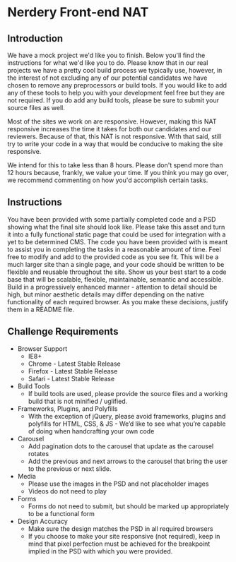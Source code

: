 # Nerdery Front-end NAT

## Introduction

We have a mock project we'd like you to finish. Below you'll find the instructions for what we'd like you to do. Please know that in our real projects we have a pretty cool build process we typically use, however, in the interest of not excluding any of our potential candidates we have chosen to remove any preprocessors or build tools. If you would like to add any of these tools to help you with your development feel free but they are not required. If you do add any build tools, please be sure to submit your source files as well.

Most of the sites we work on are responsive. However, making this NAT responsive increases the time it takes for both our candidates and our reviewers. Because of that, this NAT is not responsive. With that said, still try to write your code in a way that would be conducive to making the site responsive.

We intend for this to take less than 8 hours. Please don't spend more than 12 hours because, frankly, we value your time. If you think you may go over, we recommend commenting on how you'd accomplish certain tasks.

## Instructions

You have been provided with some partially completed code and a PSD showing what the final site should look like. Please take this asset and turn it into a fully functional static page that could be used for integration with a yet to be determined CMS. The code you have been provided with is meant to assist you in completing the tasks in a reasonable amount of time. Feel free to modify and add to the provided code as you see fit. This will be a much larger site than a single page, and your code should be written to be flexible and reusable throughout the site. Show us your best start to a code base that will be scalable, flexible, maintainable, semantic and accessible. Build in a progressively enhanced manner - attention to detail should be high, but minor aesthetic details may differ depending on the native functionality of each required browser. As you make these decisions, justify them in a README file.

## Challenge Requirements

- Browser Support
    - IE8+
    - Chrome - Latest Stable Release
    - Firefox - Latest Stable Release
    - Safari - Latest Stable Release
- Build Tools
    - If build tools are used, please provide the source files and a working build that is not minified / uglified.
- Frameworks, Plugins, and Polyfills
    - With the exception of jQuery, please avoid frameworks, plugins and polyfills for HTML, CSS, & JS - We’d like to see what you’re capable of doing when handcrafting your own code
- Carousel
    - Add pagination dots to the carousel that update as the carousel rotates
    - Add the previous and next arrows to the carousel that bring the user to the previous or next slide.
- Media
    - Please use the images in the PSD and not placeholder images
    - Videos do not need to play
- Forms
    - Forms do not need to submit, but should be marked up appropriately to be a functional form
- Design Accuracy
    - Make sure the design matches the PSD in all required browsers
    - If you choose to make your site responsive (not required), keep in mind that pixel perfection must be achieved for the breakpoint implied in the PSD with which you were provided.